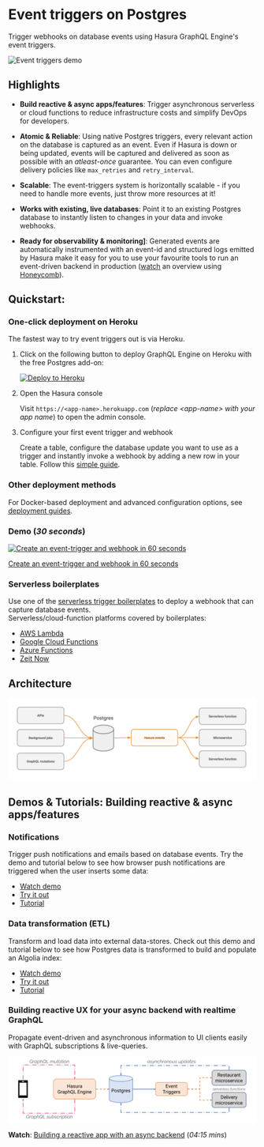 # Event triggers on Postgres

Trigger webhooks on database events using Hasura GraphQL Engine's event triggers.

![Event triggers demo](assets/event-triggers.gif)

## Highlights

* **Build reactive & async apps/features**: Trigger asynchronous serverless or cloud functions to reduce infrastructure costs and simplify DevOps for developers.

* **Atomic & Reliable**: Using native Postgres triggers, every relevant action on the database is captured as an event. Even if Hasura is down or being updated, events will be captured and delivered as soon as possible with an *atleast-once* guarantee. You can even configure delivery policies like `max_retries` and `retry_interval`.

* **Scalable**: The event-triggers system is horizontally scalable - if you need to handle more events, just throw more resources at it!

* **Works with existing, live databases**: Point it to an existing Postgres database to instantly listen to changes in your data and invoke webhooks.

* **Ready for observability & monitoring]**: Generated events are automatically instrumented with an event-id and structured logs emitted by Hasura make it easy for you to use your favourite tools to run an event-driven backend in production ([watch](https://youtu.be/WOPA52r3bzU) an overview using [Honeycomb](https://honeycomb.io/)).


## Quickstart: 

### One-click deployment on Heroku

The fastest way to try event triggers out is via Heroku.

1. Click on the following button to deploy GraphQL Engine on Heroku with the free Postgres add-on:

    [![Deploy to Heroku](https://www.herokucdn.com/deploy/button.svg)](https://heroku.com/deploy?template=https://github.com/hasura/graphql-engine-heroku)

2. Open the Hasura console

   Visit `https://<app-name>.herokuapp.com` (*replace \<app-name\> with your app name*) to open the admin console.

3. Configure your first event trigger and webhook

   Create a table, configure the database update you want to use as a trigger and instantly invoke a webhook by adding a new row in your table. Follow this [simple guide](https://docs.hasura.io/1.0/graphql/manual/getting-started/first-event-trigger.html).

### Other deployment methods

For Docker-based deployment and advanced configuration options, see [deployment guides](https://docs.hasura.io/1.0/graphql/manual/getting-started/index.html).

### Demo (*30 seconds*)

[![Create an event-trigger and webhook in 60 seconds](https://img.youtube.com/vi/EaTUVWnDCvA/0.jpg)](https://www.youtube.com/watch?v=EaTUVWnDCvA)

[Create an event-trigger and webhook in 60 seconds](https://youtu.be/EaTUVWnDCvA)

### Serverless boilerplates

Use one of the [serverless trigger
boilerplates](community/boilerplates/serverless-triggers) to deploy a webhook
that can capture database events.  
Serverless/cloud-function platforms covered by boilerplates: 

* [AWS Lambda](community/boilerplates/serverless-triggers/aws-lambda)
* [Google Cloud Functions](community/boilerplates/serverless-triggers/google-cloud-functions)
* [Azure Functions](community/boilerplates/serverless-triggers/azure-functions)
* [Zeit Now](community/boilerplates/serverless-triggers/zeit-now)

## Architecture

![Event triggers architecture](assets/event-triggers-arch.png)

## Demos & Tutorials: Building reactive & async apps/features

### Notifications

Trigger push notifications and emails based on database events. Try the demo and tutorial below to see how browser push notifications are triggered when the user inserts some data:

* [Watch demo](https://www.youtube.com/watch?v=nuSHkzE2-zo)
* [Try it out](https://serverless-push.demo.hasura.app/)
* [Tutorial](community/examples/serverless-push)


<!--
### Async business logic

Convert complex, long-running business logic to be event-driven, asynchronous and resilient to failure. Try this demo and tutorial below to see how an image processing job is run asynchronously to convert an image to a black-and-white version:

* [Watch demo](https://some-youtube-demo.com) (*10:00 mins*)
* [Try it out](https://some-link/)
* [Tutorial](https://some-other-link)

-->

### Data transformation (ETL)

Transform and load data into external data-stores. Check out this demo and tutorial below to see how Postgres data is transformed to build and populate an Algolia index:

* [Watch demo](https://youtu.be/kWVEBWdEVAA)
* [Try it out](https://serverless-etl.demo.hasura.app/)
* [Tutorial](community/examples/serverless-etl)

### Building reactive UX for your async backend with realtime GraphQL

Propagate event-driven and asynchronous information to UI clients easily with GraphQL subscriptions & live-queries.

![Reactive apps architecture](assets/reactive-apps-arch.png)

**Watch**: [Building a reactive app with an async backend](https://youtu.be/kTSOxRrtCeI) (*04:15 mins*)
